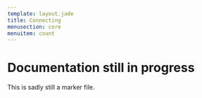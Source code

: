 ```yaml
---
template: layout.jade
title: Connecting
menusection: core
menuitem: count
---
```



# Documentation still in progress

This is sadly still a marker file.

